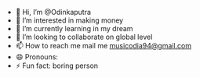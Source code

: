 - 👋 Hi, I’m @Odinkaputra
- 👀 I’m interested in making money 
- 🌱 I’m currently learning in my dream 
- 💞️ I’m looking to collaborate on global level 
- 📫 How to reach me mail me musicodia94@gmail.com
- 😄 Pronouns: 
- ⚡ Fun fact: boring person 

<!---
Odinkaputra/Odinkaputra is a ✨ special ✨ repository because its `README.md` (this file) appears on your GitHub profile.
You can click the Preview link to take a look at your changes.
--->
